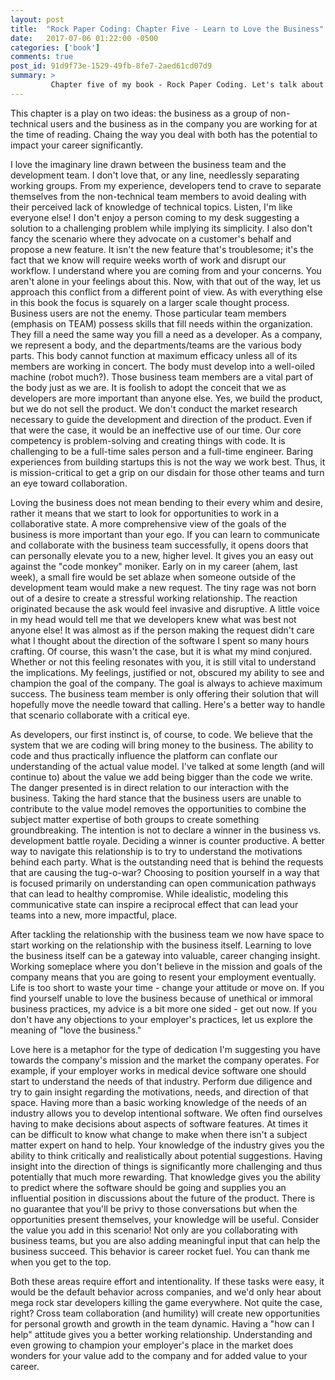 ```yaml
---
layout: post
title:  "Rock Paper Coding: Chapter Five - Learn to Love the Business"
date:   2017-07-06 01:22:00 -0500
categories: ['book']
comments: true
post_id: 91d9f73e-1529-49fb-8fe7-2aed61cd07d9
summary: >
         Chapter five of my book - Rock Paper Coding. Let's talk about relationships with the business teams and more.
---
```

This chapter is a play on two ideas: the business as a group of non-technical users and the business as in the company you are working for at the time of reading. Chaing the way you deal with both has the potential to impact your career significantly.

I love the imaginary line drawn between the business team and the development team. I don't love that, or any line, needlessly separating working groups. From my experience, developers tend to crave to separate themselves from the non-technical team members to avoid dealing with their perceived lack of knowledge of technical topics. Listen, I'm like everyone else! I don't enjoy a person coming to my desk suggesting a solution to a challenging problem while implying its simplicity. I also don't fancy the scenario where they advocate on a customer's behalf and propose a new feature. It isn't the new feature that's troublesome; it's the fact that we know will require weeks worth of work and disrupt our workflow. I understand where you are coming from and your concerns. You aren't alone in your feelings about this. Now, with that out of the way, let us approach this conflict from a different point of view. As with everything else in this book the focus is squarely on a larger scale thought process. Business users are not the enemy. Those particular team members (emphasis on TEAM) possess skills that fill needs within the organization. They fill a need the same way you fill a need as a developer. As a company, we represent a body, and the departments/teams are the various body parts. This body cannot function at maximum efficacy unless all of its members are working in concert. The body must develop into a well-oiled machine (robot much?). Those business team members are a vital part of the body just as we are. It is foolish to adopt the conceit that we as developers are more important than anyone else. Yes, we build the product, but we do not sell the product. We don't conduct the market research necessary to guide the development and direction of the product. Even if that were the case, it would be an ineffective use of our time. Our core competency is problem-solving and creating things with code. It is challenging to be a full-time sales person and a full-time engineer. Baring experiences from building startups this is not the way we work best. Thus, it is mission-critical to get a grip on our disdain for those other teams and turn an eye toward collaboration.

Loving the business does not mean bending to their every whim and desire, rather it means that we start to look for opportunities to work in a collaborative state. A more comprehensive view of the goals of the business is more important than your ego. If you can learn to communicate and collaborate with the business team successfully, it opens doors that can personally elevate you to a new, higher level. It gives you an easy out against the "code monkey" moniker. Early on in my career (ahem, last week), a small fire would be set ablaze when someone outside of the development team would make a new request. The tiny rage was not born out of a desire to create a stressful working relationship. The reaction originated because the ask would feel invasive and disruptive. A little voice in my head would tell me that we developers knew what was best not anyone else! It was almost as if the person making the request didn't care what I thought about the direction of the software I spent so many hours crafting. Of course, this wasn't the case, but it is what my mind conjured. Whether or not this feeling resonates with you, it is still vital to understand the implications. My feelings, justified or not, obscured my ability to see and champion the goal of the company. The goal is always to achieve maximum success. The business team member is only offering their solution that will hopefully move the needle toward that calling. Here's a better way to handle that scenario collaborate with a critical eye. 

As developers, our first instinct is, of course, to code. We believe that the system that we are coding will bring money to the business. The ability to code and thus practically influence the platform can conflate our understanding of the actual value model. I've talked at some length (and will continue to) about the value we add being bigger than the code we write. The danger presented is in direct relation to our interaction with the business. Taking the hard stance that the business users are unable to contribute to the value model removes the opportunities to combine the subject matter expertise of both groups to create something groundbreaking. The intention is not to declare a winner in the business vs. development battle royale. Deciding a winner is counter productive.  A better way to navigate this relationship is to try to understand the motivations behind each party. What is the outstanding need that is behind the requests that are causing the tug-o-war? Choosing to position yourself in a way that is focused primarily on understanding can open communication pathways that can lead to healthy compromise. While idealistic, modeling this communicative state can inspire a reciprocal effect that can lead your teams into a new, more impactful, place.

After tackling the relationship with the business team we now have space to start working on the relationship with the business itself. Learning to love the business itself can be a gateway into valuable, career changing insight. Working someplace where you don't believe in the mission and goals of the company means that you are going to resent your employment eventually. Life is too short to waste your time - change your attitude or move on. If you find yourself unable to love the business because of unethical or immoral business practices, my advice is a bit more one sided - get out now. If you don't have any objections to your employer's practices, let us explore the meaning of "love the business." 

Love here is a metaphor for the type of dedication I'm suggesting you have towards the company's mission and the market the company operates. For example, if your employer works in medical device software one should start to understand the needs of that industry. Perform due diligence and try to gain insight regarding the motivations, needs, and direction of that space. Having more than a basic working knowledge of the needs of an industry allows you to develop intentional software. We often find ourselves having to make decisions about aspects of software features. At times it can be difficult to know what change to make when there isn't a subject matter expert on hand to help. Your knowledge of the industry gives you the ability to think critically and realistically about potential suggestions. Having insight into the direction of things is significantly more challenging and thus potentially that much more rewarding. That knowledge gives you the ability to predict where the software should be going and supplies you an influential position in discussions about the future of the product. There is no guarantee that you'll be privy to those conversations but when the opportunities present themselves, your knowledge will be useful. Consider the value you add in this scenario! Not only are you collaborating with business teams, but you are also adding meaningful input that can help the business succeed. This behavior is career rocket fuel.  You can thank me when you get to the top.

Both these areas require effort and intentionality. If these tasks were easy, it would be the default behavior across companies, and we'd only hear about mega rock star developers killing the game everywhere. Not quite the case, right? Cross team collaboration (and humility) will create new opportunities for personal growth and growth in the team dynamic. Having a "how can I help" attitude gives you a better working relationship. Understanding and even growing to champion your employer's place in the market does wonders for your value add to the company and for added value to your career.
